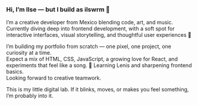 ### Hi, I’m Ilse — but I build as **ilswrm** 🍥

I’m a creative developer from Mexico blending code, art, and music. Currently diving deep into frontend development, with a soft spot for interactive interfaces, visual storytelling, and thoughtful user experiences 🩷

I’m building my portfolio from scratch — one pixel, one project, one curiosity at a time.  
Expect a mix of HTML, CSS, JavaScript, a growing love for React, and experiments that feel like a song.
🚀 Learning Lenis and sharpening frontend basics.  
Looking forward to creative teamwork.

This is my little digital lab. If it blinks, moves, or makes you feel something, I’m probably into it.

<!-- breaking things until they feel right -->
